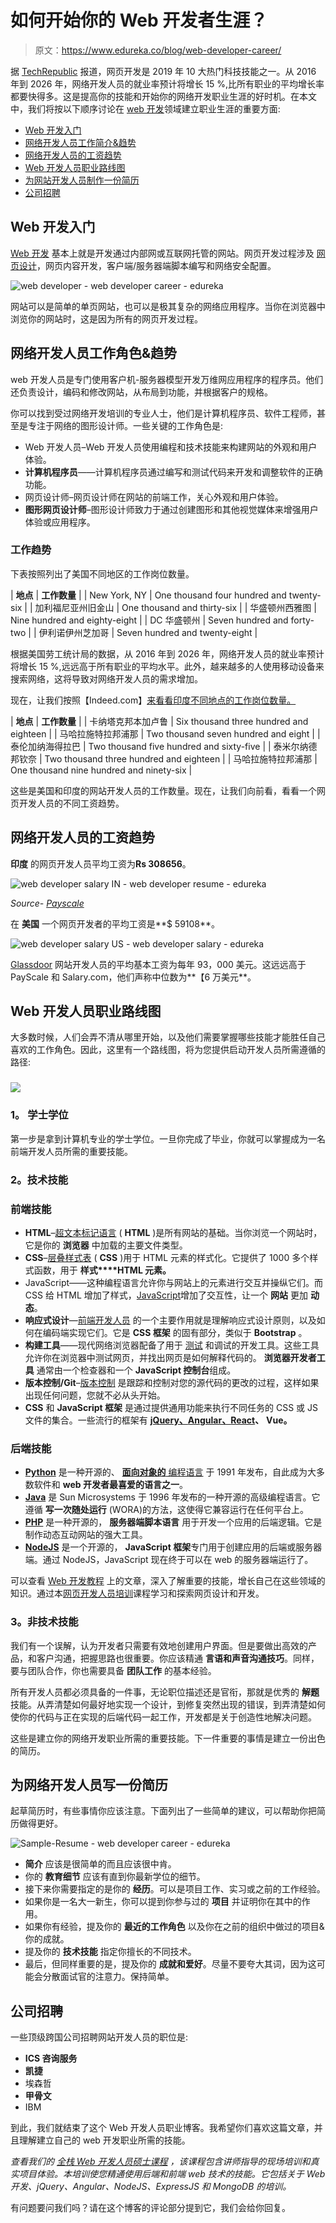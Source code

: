 # 如何开始你的 Web 开发者生涯？

> 原文：<https://www.edureka.co/blog/web-developer-career/>

据 [TechRepublic](https://www.techrepublic.com/) 报道，网页开发是 2019 年 10 大热门科技技能之一。从 2016 年到 2026 年，网络开发人员的就业率预计将增长 15 %,比所有职业的平均增长率都要快得多。这是提高你的技能和开始你的网络开发职业生涯的好时机。在本文中，我们将按以下顺序讨论在 [web 开发](https://www.edureka.co/complete-web-developer)领域建立职业生涯的重要方面:

*   [Web 开发入门](#web)
*   [网络开发人员工作简介&趋势](#job)
*   [网络开发人员的工资趋势](#salary)
*   [Web 开发人员职业路线图](#roadmap)
*   [为网站开发人员制作一份简历](#resume)
*   [公司招聘](#company)

## **Web 开发入门**

[Web 开发](https://www.edureka.co/blog/videos/web-development-with-html5-css3-javascript/) 基本上就是开发通过内部网或互联网托管的网站。网页开发过程涉及  [网页设计](https://www.edureka.co/blog/videos/trendy-web-designs-using-html5/)，网页内容开发，客户端/服务器端脚本编写和网络安全配置。

![web developer - web developer career - edureka](img/37dd5a2128e973329dea49cc8c953169.png)

网站可以是简单的单页网站，也可以是极其复杂的网络应用程序。当你在浏览器中浏览你的网站时，这是因为所有的网页开发过程。

## **网络开发人员工作角色&趋势**

web 开发人员是专门使用客户机-服务器模型开发万维网应用程序的程序员。他们还负责设计，编码和修改网站，从布局到功能，并根据客户的规格。

你可以找到受过网络开发培训的专业人士，他们是计算机程序员、软件工程师，甚至是专注于网络的图形设计师。一些关键的工作角色是:

*   Web 开发人员–Web 开发人员使用编程和技术技能来构建网站的外观和用户体验。
*   **计算机程序员**——计算机程序员通过编写和测试代码来开发和调整软件的正确功能。
*   网页设计师–网页设计师在网站的前端工作，关心外观和用户体验。
*   **图形网页设计师**–图形设计师致力于通过创建图形和其他视觉媒体来增强用户体验或应用程序。

### **工作趋势**

下表按照列出了美国不同地区的工作岗位数量。

| **地点** | **工作数量** |
| New York, NY | One thousand four hundred and twenty-six |
| 加利福尼亚州旧金山 | One thousand and thirty-six |
| 华盛顿州西雅图 | Nine hundred and eighty-eight |
| DC 华盛顿州 | Seven hundred and forty-two |
| 伊利诺伊州芝加哥 | Seven hundred and twenty-eight |

根据美国劳工统计局的数据，从 2016 年到 2026 年，网络开发人员的就业率预计将增长 15 %,远远高于所有职业的平均水平。此外，越来越多的人使用移动设备来搜索网络，这将导致对网络开发人员的需求增加。

现在，让我们按照【Indeed.com】[来看看印度不同地点的工作岗位数量。](https://www.indeed.com/q-Data-Analyst-jobs.html)

| **地点** | **工作数量** |
| 卡纳塔克邦本加卢鲁 | Six thousand three hundred and eighteen |
| 马哈拉施特拉邦浦那 | Two thousand seven hundred and eight |
| 泰伦加纳海得拉巴 | Two thousand five hundred and sixty-five |
| 泰米尔纳德邦钦奈 | Two thousand three hundred and eighteen |
| 马哈拉施特拉邦浦那 | One thousand nine hundred and ninety-six |

这些是美国和印度的网站开发人员的工作数量。现在，让我们向前看，看看一个网页开发人员的不同工资趋势。

## **网络开发人员的工资趋势**

**印度** 的网页开发人员平均工资为**Rs 308656**。

![web developer salary IN - web developer resume - edureka](img/85fee61da443bd9e5ec89a32be8a9b9a.png)

*Source- [Payscale](https://www.payscale.com/research/IN/Job=Web_Developer/Salary)*



在  **美国** 一个网页开发者的平均工资是**$ 59108**。

![web developer salary US - web developer salary - edureka](img/dc09e62c98edc6aa6c0f050a840cd97e.png)

[Glassdoor](https://www.glassdoor.co.in/) 网站开发人员的平均基本工资为每年 93，000 美元。这远远高于 PayScale 和 Salary.com，他们声称中位数为**【6 万美元**。

## **Web 开发人员职业路线图**

大多数时候，人们会弄不清从哪里开始，以及他们需要掌握哪些技能才能胜任自己喜欢的工作角色。因此，这里有一个路线图，将为您提供启动开发人员所需遵循的路径:

### **![](img/1b20d7f27d74efbd9c6d05645b813e55.png)**

### **1。** **学士学位**

第一步是拿到计算机专业的学士学位。一旦你完成了毕业，你就可以掌握成为一名前端开发人员所需的重要技能。

### **2。技术技能**

### **前端技能**

*   **HTML**–[超文本标记语言](https://www.edureka.co/blog/what-is-html/) ( **HTML** )是所有网站的基础。当你浏览一个网站时，它是你的  **浏览器** 中加载的主要文件类型。
*   **CSS**–[层叠样式表](https://www.edureka.co/blog/what-is-css/) ( **CSS** )用于 HTML 元素的样式化。它提供了 1000 多个样式函数，用于  **样式****HTML 元素。**
*   JavaScript——这种编程语言允许你与网站上的元素进行交互并操纵它们。而 CSS 给 HTML 增加了样式，[JavaScript](https://www.edureka.co/blog/javascript-tutorial/)增加了交互性，让一个  **网站** 更加  **动态**。
*   **响应式设计**—[前端开发人员](https://www.edureka.co/blog/become-a-front-end-developer/) 的一个主要作用就是理解响应式设计原则，以及如何在编码端实现它们。它是  **CSS 框架** 的固有部分，类似于  **Bootstrap** 。
*   **构建工具**——现代网络浏览器配备了用于  [测试](https://www.edureka.co/blog/what-is-software-testing/) 和调试的开发工具。这些工具允许你在浏览器中测试网页，并找出网页是如何解释代码的。  **浏览器开发者工具** 通常由一个检查器和一个  **JavaScript 控制台**组成。
*   **版本控制/Git**–[版本控制](https://www.edureka.co/blog/what-is-git/) 是跟踪和控制对您的源代码的更改的过程，这样如果出现任何问题，您就不必从头开始。
*   **CSS** 和 **JavaScript 框架** 是通过提供通用功能来执行不同任务的 CSS 或 JS 文件的集合。一些流行的框架有  **[jQuery、](https://www.edureka.co/blog/jquery-tutorial/)**[**Angular、**](https://www.edureka.co/blog/what-is-angular-getting-started-with-angular/)**[React](https://www.edureka.co/blog/reactjs-tutorial)、** **Vue。**

### **后端技能**

*   [**Python**](https://www.edureka.co/blog/python-tutorial/) 是一种开源的、 [**面向对象的** 编程语言](https://www.edureka.co/blog/object-oriented-programming-python/) 于 1991 年发布，自此成为大多数软件和  **web 开发者最喜爱的语言之一**。
*   [**Java**](https://www.edureka.co/blog/java-tutorial/) 是 Sun Microsystems 于 1996 年发布的一种开源的高级编程语言。它遵循  **写一次随处运行** (WORA)的方法，这使得它兼容运行在任何平台上。
*   **[PHP](https://www.edureka.co/blog/php-tutorial-for-beginners/)** 是一种开源的，  **服务器端脚本语言** 用于开发一个应用的后端逻辑。它是制作动态互动网站的强大工具。
*   [**NodeJS**](https://www.edureka.co/blog/nodejs-tutorial/) 是一个开源的， **JavaScript 框架**专门用于创建应用的后端或服务器端。通过 NodeJS，JavaScript 现在终于可以在 web 的服务器端运行了。

可以查看 [Web 开发教程](https://www.edureka.co/blog/web-development-tutorial/) 上的文章，深入了解重要的技能，增长自己在这些领域的知识。通过本[网页开发人员培训](https://www.edureka.co/complete-web-developer)课程学习和探索网页设计和开发。

### **3。非技术技能**

我们有一个误解，认为开发者只需要有效地创建用户界面。但是要做出高效的产品，和客户沟通，把握思路也很重要。你应该精通  **言语和声音沟通技巧**。同样，要与团队合作，你也需要具备  **团队工作** 的基本经验。

所有开发人员都必须具备的一件事，无论职位描述还是官衔，那就是优秀的 **解题** 技能。从弄清楚如何最好地实现一个设计，到修复突然出现的错误，到弄清楚如何使你的代码与正在实现的后端代码一起工作，开发都是关于创造性地解决问题。

这些是建立你的网络开发职业所需的重要技能。下一件重要的事情是建立一份出色的简历。

## **为网络开发人员写一份简历**

起草简历时，有些事情你应该注意。下面列出了一些简单的建议，可以帮助你把简历做得更好。

![Sample-Resume - web developer career - edureka](img/180be12098775e5a90fe3e101f191a69.png)

*   **简介** 应该是很简单的而且应该很中肯。
*   你的  **教育细节** 应该有直到你最新学位的细节。
*   接下来你需要指定的是你的  **经历**。可以是项目工作、实习或之前的工作经验。
*   如果你是一名大一新生，你可以提到你参与过的  **项目** 并证明你在其中的作用。
*   如果你有经验，提及你的  **最近的工作角色** 以及你在之前的组织中做过的项目&你的成就。
*   提及你的  **技术技能** 指定你擅长的不同技术。
*   最后，但同样重要的是，提及你的  **成就和爱好**。尽量不要夸大其词，因为这可能会分散面试官的注意力。保持简单。

## **公司招聘**

一些顶级跨国公司招聘网站开发人员的职位是:

*   **ICS 咨询服务**
*   **凯捷**
*   埃森哲
*   **甲骨文**
*   IBM

到此，我们就结束了这个 Web 开发人员职业博客。我希望你们喜欢这篇文章，并且理解建立自己的 web 开发职业所需的技能。

*查看我们的  [全栈 Web 开发人员硕士课程](https://www.edureka.co/masters-program/full-stack-developer-training) ，该课程包含讲师指导的现场培训和真实项目体验。本培训使您精通使用后端和前端 web 技术的技能。它包括关于 Web 开发、jQuery、Angular、NodeJS、ExpressJS 和 MongoDB 的培训。*

有问题要问我们吗？请在这个博客的评论部分提到它，我们会给你回复。